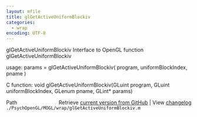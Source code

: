 ```yaml
---
layout: mfile
title: glGetActiveUniformBlockiv
categories:
  - wrap
encoding: UTF-8
---
```


glGetActiveUniformBlockiv  Interface to OpenGL function glGetActiveUniformBlockiv

usage:  params = glGetActiveUniformBlockiv\( program, uniformBlockIndex, pname \)

C function:  void glGetActiveUniformBlockiv\(GLuint program, GLuint uniformBlockIndex, GLenum pname, GLint\* params\)


<div class="code_header" style="text-align:right;">
  <span style="float:left;">Path&nbsp;&nbsp;</span> <span class="counter">Retrieve <a href=
  "https://raw.github.com/Psychtoolbox-3/Psychtoolbox-3/beta/./PsychOpenGL/MOGL/wrap/glGetActiveUniformBlockiv.m">current version from GitHub</a> | View <a href=
  "https://github.com/Psychtoolbox-3/Psychtoolbox-3/commits/beta/./PsychOpenGL/MOGL/wrap/glGetActiveUniformBlockiv.m">changelog</a></span>
</div>
<div class="code">
  <code>./PsychOpenGL/MOGL/wrap/glGetActiveUniformBlockiv.m</code>
</div>
